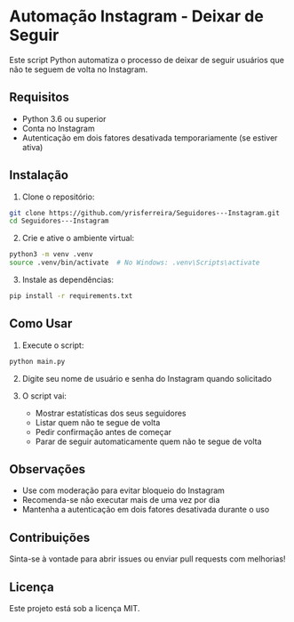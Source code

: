 # Automação Instagram - Deixar de Seguir

Este script Python automatiza o processo de deixar de seguir usuários que não te seguem de volta no Instagram.

## Requisitos

- Python 3.6 ou superior
- Conta no Instagram
- Autenticação em dois fatores desativada temporariamente (se estiver ativa)

## Instalação

1. Clone o repositório:
```bash
git clone https://github.com/yrisferreira/Seguidores---Instagram.git
cd Seguidores---Instagram
```

2. Crie e ative o ambiente virtual:
```bash
python3 -m venv .venv
source .venv/bin/activate  # No Windows: .venv\Scripts\activate
```

3. Instale as dependências:
```bash
pip install -r requirements.txt
```

## Como Usar

1. Execute o script:
```bash
python main.py
```

2. Digite seu nome de usuário e senha do Instagram quando solicitado

3. O script vai:
   - Mostrar estatísticas dos seus seguidores
   - Listar quem não te segue de volta
   - Pedir confirmação antes de começar
   - Parar de seguir automaticamente quem não te segue de volta

## Observações

- Use com moderação para evitar bloqueio do Instagram
- Recomenda-se não executar mais de uma vez por dia
- Mantenha a autenticação em dois fatores desativada durante o uso

## Contribuições

Sinta-se à vontade para abrir issues ou enviar pull requests com melhorias!

## Licença

Este projeto está sob a licença MIT. 